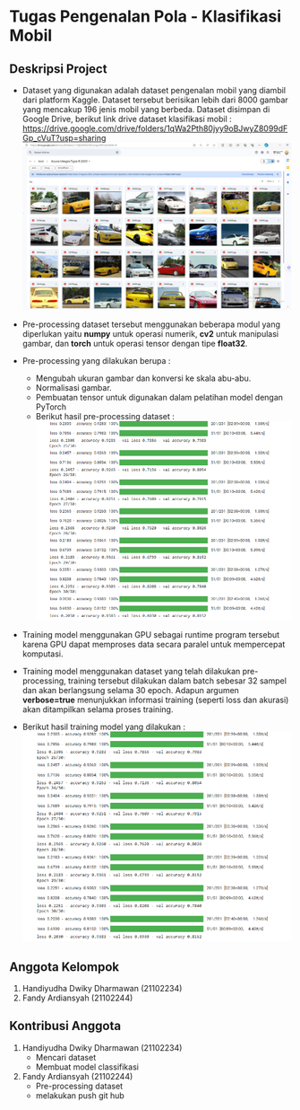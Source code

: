 # Tugas Pengenalan Pola - Klasifikasi Mobil
## Deskripsi Project
   - Dataset yang digunakan adalah dataset pengenalan mobil yang diambil dari platform Kaggle. Dataset tersebut berisikan lebih dari 8000 gambar yang mencakup 196 jenis mobil yang berbeda. Dataset disimpan di Google Drive, berikut link drive dataset klasifikasi mobil : https://drive.google.com/drive/folders/1qWa2Pth80jyy9oBJwyZ8099dFGp_cVuT?usp=sharing
![Dataset Mobil](https://github.com/ardriaro/image/blob/3c0933f7c771dcf100f55130c916c8a42a60fc6f/dataset.png)

   - Pre-processing dataset tersebut menggunakan beberapa modul yang diperlukan yaitu **numpy** untuk operasi numerik, **cv2** untuk manipulasi gambar, dan **torch** untuk operasi tensor dengan tipe **float32**.

   - Pre-processing yang dilakukan berupa :
     - Mengubah ukuran gambar dan konversi ke skala abu-abu.
     - Normalisasi gambar.
     - Pembuatan tensor untuk digunakan dalam pelatihan model dengan PyTorch
     - Berikut hasil pre-processing dataset :
![Pre-processing](https://github.com/ardriaro/image/blob/5d8d270e3d6476cfa0fa65ae8ca10d729f3349f6/image.png)

   - Training model menggunakan GPU sebagai runtime program tersebut karena GPU dapat memproses data secara paralel untuk mempercepat komputasi.
     
   - Training model menggunakan dataset yang telah dilakukan pre-processing, training tersebut dilakukan dalam batch sebesar 32 sampel dan akan berlangsung selama 30 epoch. Adapun argumen **verbose=true** menunjukkan informasi training (seperti loss dan akurasi) akan ditampilkan selama proses training.
   - Berikut hasil training model yang dilakukan :
     ![Dataset Mobil](https://github.com/ardriaro/image/blob/712cfe08fdfd5631eca00064dbbe77d9d7c56875/image.png)

## Anggota Kelompok
1. Handiyudha Dwiky Dharmawan (21102234)
2. Fandy Ardiansyah (21102244)

## Kontribusi Anggota
1. Handiyudha Dwiky Dharmawan (21102234)
   - Mencari dataset
   - Membuat model classifikasi
2. Fandy Ardiansyah (21102244)
   - Pre-processing dataset
   - melakukan push git hub
